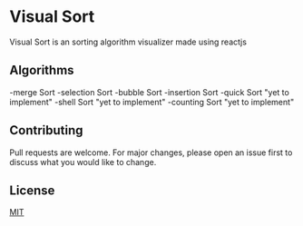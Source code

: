 # Visual Sort

Visual Sort is an sorting algorithm visualizer made using reactjs

## Algorithms

-merge Sort
-selection Sort 
-bubble Sort
-insertion Sort
-quick Sort  "yet to implement"
-shell Sort  "yet to implement"
-counting Sort "yet to implement"


## Contributing
Pull requests are welcome. For major changes, please open an issue first to discuss what you would like to change.


## License
[MIT](https://choosealicense.com/licenses/mit/)